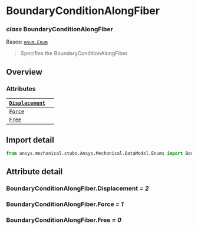 # BoundaryConditionAlongFiber

### *class* BoundaryConditionAlongFiber

Bases: [`enum.Enum`](https://docs.python.org/3/library/enum.html#enum.Enum)

> Specifies the BoundaryConditionAlongFiber.

> <!-- !! processed by numpydoc !! -->

## Overview

### Attributes

| [`Displacement`](../../../ACT/Automation/Mechanical/BoundaryConditions/Displacement.md#Displacement)   |    |
|--------------------------------------------------------------------------------------------------------|----|
| [`Force`](../../../ACT/Automation/Mechanical/BoundaryConditions/Force.md#Force)                        |    |
| [`Free`](#BoundaryConditionAlongFiber.Free)                                                            |    |

## Import detail

```python
from ansys.mechanical.stubs.Ansys.Mechanical.DataModel.Enums import BoundaryConditionAlongFiber
```

## Attribute detail

### BoundaryConditionAlongFiber.Displacement *= 2*

### BoundaryConditionAlongFiber.Force *= 1*

### BoundaryConditionAlongFiber.Free *= 0*
